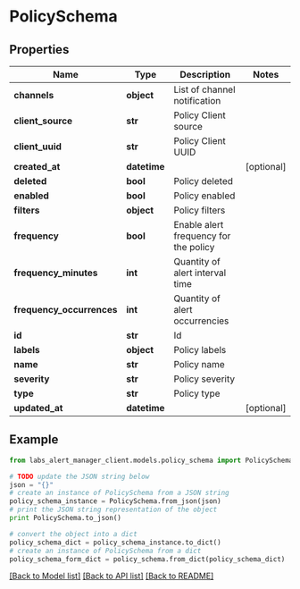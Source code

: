 # PolicySchema


## Properties
Name | Type | Description | Notes
------------ | ------------- | ------------- | -------------
**channels** | **object** | List of channel notification | 
**client_source** | **str** | Policy Client source | 
**client_uuid** | **str** | Policy Client UUID | 
**created_at** | **datetime** |  | [optional] 
**deleted** | **bool** | Policy deleted | 
**enabled** | **bool** | Policy enabled | 
**filters** | **object** | Policy filters | 
**frequency** | **bool** | Enable alert frequency for the policy | 
**frequency_minutes** | **int** | Quantity of alert interval time | 
**frequency_occurrences** | **int** | Quantity of alert occurrencies | 
**id** | **str** | Id | 
**labels** | **object** | Policy labels | 
**name** | **str** | Policy name | 
**severity** | **str** | Policy severity | 
**type** | **str** | Policy type | 
**updated_at** | **datetime** |  | [optional] 

## Example

```python
from labs_alert_manager_client.models.policy_schema import PolicySchema

# TODO update the JSON string below
json = "{}"
# create an instance of PolicySchema from a JSON string
policy_schema_instance = PolicySchema.from_json(json)
# print the JSON string representation of the object
print PolicySchema.to_json()

# convert the object into a dict
policy_schema_dict = policy_schema_instance.to_dict()
# create an instance of PolicySchema from a dict
policy_schema_form_dict = policy_schema.from_dict(policy_schema_dict)
```
[[Back to Model list]](../README.md#documentation-for-models) [[Back to API list]](../README.md#documentation-for-api-endpoints) [[Back to README]](../README.md)


